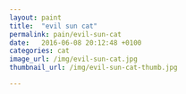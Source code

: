 ```yaml
---
layout: paint
title:  "evil sun cat"
permalink: pain/evil-sun-cat
date:   2016-06-08 20:12:48 +0100
categories: cat
image_url: /img/evil-sun-cat.jpg
thumbnail_url: /img/evil-sun-cat-thumb.jpg

---
```

